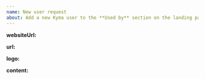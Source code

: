 ```yaml
---
name: New user request
about: Add a new Kyma user to the **Used by** section on the landing page
---
```


<!--
Thank you for your contribution! Follow the comments for instructions or read this guideline for details: https://github.com/kyma-project/website/blob/master/docs/add-user.md.
-->

**websiteUrl:**
<!--
Add the URL to your company's website.
-->

**url:**
<!--
Add the URL to your case study published either on your company's website or on our blog. This field is optional.
-->

**logo:**
<!--
Add the path to your company's logo or paste the logo in this template.
-->

**content:**
<!--
Describe shortly your feelings about adopting Kyma in your company. Add only text with a maximum of 140 characters.
-->